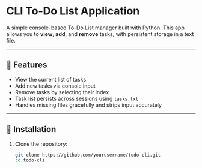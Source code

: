 # CLI To-Do List Application

A simple console-based To-Do List manager built with Python. This app allows you to **view**, **add**, and **remove** tasks, with persistent storage in a text file.

---

## 🚀 Features

- View the current list of tasks
- Add new tasks via console input
- Remove tasks by selecting their index
- Task list persists across sessions using `tasks.txt`
- Handles missing files gracefully and strips input accurately

---

## 🧰 Installation

1. Clone the repository:
   ```bash
   git clone https://github.com/yourusername/todo-cli.git
   cd todo-cli
